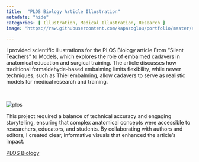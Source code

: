 ```yaml
---
title:  "PLOS Biology Article Illustration"
metadate: "hide"
categories: [ Illustration, Medical Illustration, Research ]
image: "https://raw.githubusercontent.com/kapazoglou/portfolio/master/assets/images/item/infusion.png"

---
```


I provided scientific illustrations for the PLOS Biology article From “Silent Teachers” to Models, which explores the role of embalmed cadavers in anatomical education and surgical training. The article discusses how traditional formaldehyde-based embalming limits flexibility, while newer techniques, such as Thiel embalming, allow cadavers to serve as realistic models for medical research and training.

<br>

![plos](https://raw.githubusercontent.com/kapazoglou/portfolio/master/assets/images/item/plos.PNG)

This project required a balance of technical accuracy and engaging storytelling, ensuring that complex anatomical concepts were accessible to researchers, educators, and students. By collaborating with authors and editors, I created clear, informative visuals that enhanced the article’s impact.

[PLOS Biology](https://journals.plos.org/plosbiology/article?id=10.1371/journal.pbio.1001971)